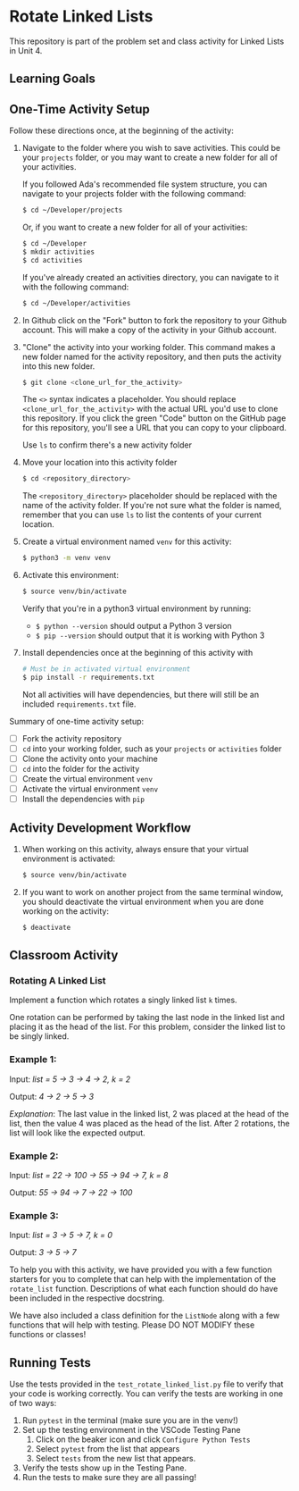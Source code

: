 # Rotate Linked Lists

This repository is part of the problem set and class activity for Linked Lists in Unit 4.

## Learning Goals 
  
## One-Time Activity Setup

Follow these directions once, at the beginning of the activity:


1. Navigate to the folder where you wish to save activities. This could be your `projects` folder, or you may want to create a new folder for all of your activities.

   If you followed Ada's recommended file system structure, you can navigate to your projects folder with the following command:

   ```bash
   $ cd ~/Developer/projects
   ```

   Or, if you want to create a new folder for all of your activities:

   ```bash
   $ cd ~/Developer
   $ mkdir activities
   $ cd activities
   ```

   If you've already created an activities directory, you can navigate to it with the following command:

   ```bash
   $ cd ~/Developer/activities
   ```

2. In Github click on the "Fork" button to fork the repository to your Github account.  This will make a copy of the activity in your Github account. 

3. "Clone" the activity into your working folder. This command makes a new folder named for the activity repository, and then puts the activity into this new folder.

   ```bash
   $ git clone <clone_url_for_the_activity>
   ```

   The `<>` syntax indicates a placeholder. You should replace `<clone_url_for_the_activity>` with the actual URL you'd use to clone this repository. If you click the green "Code" button on the GitHub page for this repository, you'll see a URL that you can copy to your clipboard.
 
   Use `ls` to confirm there's a new activity folder

4. Move your location into this activity folder

   ```bash
   $ cd <repository_directory>
   ```

   The `<repository_directory>` placeholder should be replaced with the name of the activity folder. If you're not sure what the folder is named, remember that you can use `ls` to list the contents of your current location.

5. Create a virtual environment named `venv` for this activity:

   ```bash
   $ python3 -m venv venv
   ```

6. Activate this environment:

   ```bash
   $ source venv/bin/activate
   ```

   Verify that you're in a python3 virtual environment by running:
   
   - `$ python --version` should output a Python 3 version
   - `$ pip --version` should output that it is working with Python 3

7. Install dependencies once at the beginning of this activity with

   ```bash
   # Must be in activated virtual environment
   $ pip install -r requirements.txt
   ```

   Not all activities will have dependencies, but there will still be an included `requirements.txt` file.

Summary of one-time activity setup:
- [ ] Fork the activity repository
- [ ] `cd` into your working folder, such as your `projects` or `activities` folder
- [ ] Clone the activity onto your machine
- [ ] `cd` into the folder for the activity
- [ ] Create the virtual environment `venv`
- [ ] Activate the virtual environment `venv`
- [ ] Install the dependencies with `pip`

## Activity Development Workflow

1. When working on this activity, always ensure that your virtual environment is activated:

   ```bash
   $ source venv/bin/activate
   ```

2. If you want to work on another project from the same terminal window, you should deactivate the virtual environment when you are done working on the activity:

   ```bash
   $ deactivate
   ```

## Classroom Activity

### Rotating A Linked List

Implement a function which rotates a singly linked list `k` times.

One rotation can be performed by taking the last node in the linked list and placing it as the head of the list. For this problem, consider the linked list to be singly linked.

### Example 1:
Input: *list = 5 -> 3 -> 4 -> 2, k = 2*

Output: *4 -> 2 -> 5 -> 3*

*Explanation*: The last value in the linked list, 2 was placed at the head of the list, then the value 4 was placed as the head of the list. After 2 rotations, the list will look like the expected output.

### Example 2:
Input: *list = 22 -> 100 -> 55 -> 94 -> 7, k = 8*

Output: *55 -> 94 -> 7 -> 22 -> 100*

### Example 3:
Input: *list = 3 -> 5 -> 7, k = 0*

Output: *3 -> 5 -> 7*

To help you with this activity, we have provided you with a few function starters for you to complete that can help with the implementation of the `rotate_list` function. Descriptions of what each function should do have been included in the respective docstring.

We have also included a class definition for the `ListNode` along with a few functions that will help with testing. Please DO NOT MODIFY these functions or classes!

## Running Tests
Use the tests provided in the `test_rotate_linked_list.py` file to verify that your code is working correctly. You can verify the tests are working in one of two ways:

1. Run `pytest` in the terminal (make sure you are in the venv!)
2. Set up the testing environment in the VSCode Testing Pane
   1. Click on the beaker icon and click `Configure Python Tests`
   2. Select `pytest` from the list that appears
   3. Select `tests` from the new list that appears.
3. Verify the tests show up in the Testing Pane.
4. Run the tests to make sure they are all passing!
